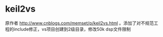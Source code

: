 # keil2vs
原作者 http://www.cnblogs.com/memset/p/keil2vs.html   。添加了对不规范工程的include修正，vs项目创建到2级目录，修改50k dsp文件限制
